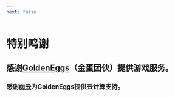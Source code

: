 ```yaml
---
next: false
---
```


# 特别鸣谢
## 感谢[GoldenEggs](https://eggs.gold/)（金蛋团伙）提供游戏服务。
### 感谢[雨云](https://rainyun.cn)为GoldenEggs提供云计算支持。